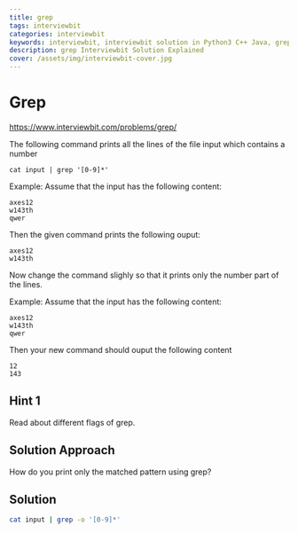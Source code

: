 ```yaml
---
title: grep
tags: interviewbit
categories: interviewbit
keywords: interviewbit, interviewbit solution in Python3 C++ Java, grep solution
description: grep Interviewbit Solution Explained
cover: /assets/img/interviewbit-cover.jpg
---
```


# Grep

https://www.interviewbit.com/problems/grep/

The following command prints all the lines of the file input which contains a number

`cat input | grep '[0-9]*'`

Example:
Assume that the input has the following content:
```
axes12
w143th
qwer
```
Then the given command prints the following ouput:
```
axes12
w143th
```

Now change the command slighly so that it prints only the number part of the lines.


Example:
Assume that the input has the following content:
```
axes12
w143th
qwer
```
Then your new command should ouput the following content
```
12
143
```

## Hint 1
Read about different flags of grep.

## Solution Approach
How do you print only the matched pattern using grep?

## Solution
```bash
cat input | grep -o '[0-9]*'
```

